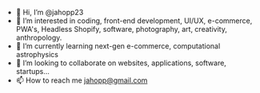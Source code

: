 - 👋 Hi, I’m @jahopp23
- 👀 I’m interested in coding, front-end development, UI/UX, e-commerce, PWA's, Headless Shopify, software, photography, art, creativity, anthropology.
- 🌱 I’m currently learning next-gen e-commerce, computational astrophysics
- 💞️ I’m looking to collaborate on websites, applications, software, startups...
- 📫 How to reach me jahopp@gmail.com

<!---
jahopp23/jahopp23 is a ✨ special ✨ repository because its `README.md` (this file) appears on your GitHub profile.
You can click the Preview link to take a look at your changes.
--->
